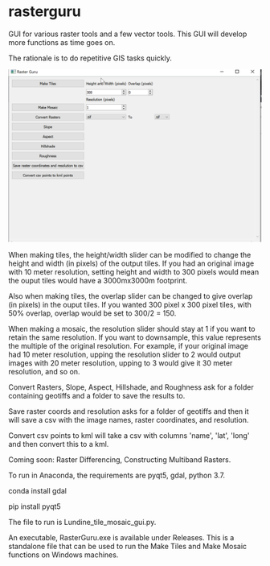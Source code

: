 # rasterguru
GUI for various raster tools and a few vector tools.  This GUI will develop more functions as time goes on.

The rationale is to do repetitive GIS tasks quickly.

![GUI PIC](https://github.com/mlundine/rasterguru/blob/master/rastergu_gui.png)

When making tiles, the height/width slider can be modified to change the height and width (in pixels) of the output tiles.
If you had an original image with 10 meter resolution, setting height and width to 300 pixels would mean the ouput tiles would have a 3000mx3000m footprint.

Also when making tiles, the overlap slider can be changed to give overlap (in pixels) in the ouput tiles.  If you wanted 300 pixel x 300 pixel tiles, with 50% overlap, overlap would be set to 300/2 = 150.  

When making a mosaic, the resolution slider should stay at 1 if you want to retain the same resolution.  If you want to downsample, this value represents the multiple of the original resolution.
For example, if your original image had 10 meter resolution, upping the resolution slider to 2 would output images with 20 meter resolution, upping to 3 would give it 30 meter resolution, and so on.

Convert Rasters, Slope, Aspect, Hillshade, and Roughness ask for a folder containing geotiffs and a folder to save the results to.

Save raster coords and resolution asks for a folder of geotiffs and then it will save a csv with the image names, raster coordinates, and resolution.

Convert csv points to kml will take a csv with columns 'name', 'lat', 'long' and then convert this to a kml.

Coming soon: Raster Differencing, Constructing Multiband Rasters.

To run in Anaconda, the requirements are pyqt5, gdal, python 3.7.

conda install gdal

pip install pyqt5

The file to run is Lundine_tile_mosaic_gui.py.

An executable, RasterGuru.exe is available under Releases.  This is a standalone file that can be used to run the Make Tiles and Make Mosaic functions on Windows machines.



